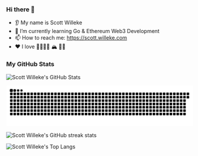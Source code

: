 ### Hi there 👋

- 👂 My name is Scott Willeke
- 🌱 I’m currently learning Go & Ethereum Web3 Development
- 📫 How to reach me: https://scott.willeke.com
- ❤️ I love 👨‍👩‍👦‍👦 🏔 👨‍💻

### My GitHub Stats

![Scott Willeke's GitHub Stats](https://activescott-github-readme-stats.vercel.app/api?username=activescott&show_icons=true&theme=one_dark_pro&bg_color=00000000)

<picture>
  <source media="(prefers-color-scheme: dark)" srcset="https://github.com/activescott/activescott/raw/output/github-snake-dark.svg" />
  <source media="(prefers-color-scheme: light)" srcset="https://github.com/activescott/activescott/raw/output/github-snake.svg" />
  <img alt="github-snake" src="https://github.com/activescott/activescott/raw/output/github-snake.svg" />
</picture>

![Scott Willeke's GitHub streak stats](https://streak-stats.demolab.com/?user=activescott)

![Scott Willeke's Top Langs](https://activescott-github-readme-stats.vercel.app/api/top-langs/?username=activescott&layout=compact)

<!--
Useful references:
https://github.com/abhisheknaiidu/awesome-github-profile-readme
https://github.com/arturssmirnovs/github-profile-readme-generator
https://github.com/anuraghazra/github-readme-stats?tab=readme-ov-file
https://github.com/Platane/snk
-->
